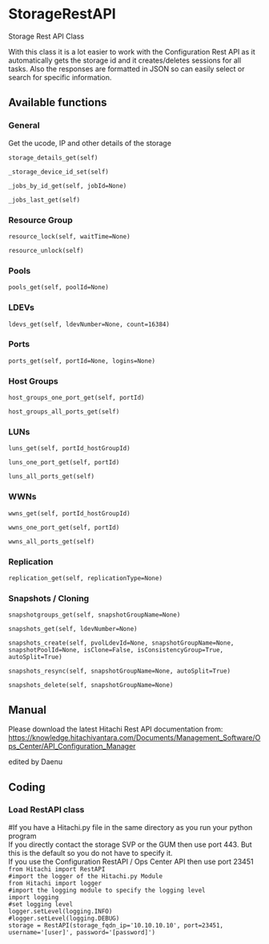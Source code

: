# StorageRestAPI<br />
Storage Rest API Class<br />

With this class it is a lot easier to work with the Configuration Rest API as it automatically gets the storage id and it creates/deletes sessions for all tasks.
Also the responses are formatted in JSON so can easily select or search for specific information.

## Available functions
### General
Get the ucode, IP and other details of the storage

`storage_details_get(self)`

`_storage_device_id_set(self)`

`_jobs_by_id_get(self, jobId=None)`

`_jobs_last_get(self)`
### Resource Group
`resource_lock(self, waitTime=None)`

`resource_unlock(self)`
### Pools
`pools_get(self, poolId=None)`
### LDEVs
`ldevs_get(self, ldevNumber=None, count=16384)`
### Ports
`ports_get(self, portId=None, logins=None)`
### Host Groups
`host_groups_one_port_get(self, portId)`

`host_groups_all_ports_get(self)`
### LUNs
`luns_get(self, portId_hostGroupId)`

`luns_one_port_get(self, portId)`

`luns_all_ports_get(self)`
### WWNs
`wwns_get(self, portId_hostGroupId)`

`wwns_one_port_get(self, portId)`

`wwns_all_ports_get(self)`
### Replication
`replication_get(self, replicationType=None)`
### Snapshots / Cloning
`snapshotgroups_get(self, snapshotGroupName=None)`

`snapshots_get(self, ldevNumber=None)`

`snapshots_create(self, pvolLdevId=None, snapshotGroupName=None, snapshotPoolId=None, isClone=False, isConsistencyGroup=True, autoSplit=True)`

`snapshots_resync(self, snapshotGroupName=None, autoSplit=True)`

`snapshots_delete(self, snapshotGroupName=None)`

## Manual
Please download the latest Hitachi Rest API documentation from:<br />
https://knowledge.hitachivantara.com/Documents/Management_Software/Ops_Center/API_Configuration_Manager<br />

edited by Daenu

## Coding
### Load RestAPI class
#If you have a Hitachi.py file in the same directory as you run your python program<br />
If you directly contact the storage SVP or the GUM then use port 443. But this is the default so you do not have to specify it.<br />
If you use the Configuration RestAPI / Ops Center API then use port 23451<br />
`from Hitachi import RestAPI`<br />
`#import the logger of the Hitachi.py Module`<br />
`from Hitachi import logger`<br />
`#import the logging module to specify the logging level`<br />
`import logging`<br />
`#set logging level`<br />
`logger.setLevel(logging.INFO)`<br />
`#logger.setLevel(logging.DEBUG)`<br />
`storage = RestAPI(storage_fqdn_ip='10.10.10.10', port=23451, username='[user]', password='[password]')`<br />
